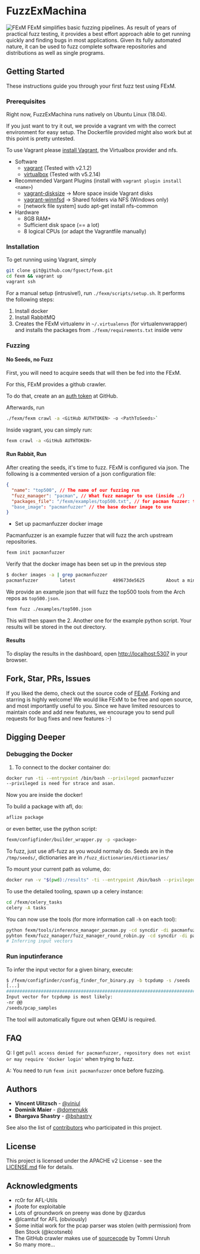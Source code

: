 # FuzzExMachina 

![FExM](fexm.svg?raw=true)
FExM simplifies basic fuzzing pipelines. As result of years of practical fuzz testing, it provides a best effort approach 
able to get running quickly and finding bugs in most applications. 
Given its fully automated nature, it can be used to fuzz complete software repositories and distributions as well as single programs.


## Getting Started

These instructions guide you through your first fuzz test using FExM. 

### Prerequisites

Right now, FuzzExMachina runs natively on Ubuntu Linux (18.04). 

If you just want to try it out, we provide a vagrant vm with the correct environment for easy setup.
The Dockerfile provided might also work but at this point is pretty untested.

To use Vagrant please [install Vagrant](https://www.vagrantup.com/docs/installation/),
the Virtualbox provider and nfs.

- Software
  - [vagrant](https://www.vagrantup.com/downloads.html) (Tested with v2.1.2)
  - [virtualbox](https://www.virtualbox.org/wiki/Linux_Downloads) (Tested with v5.2.14)
- Recommended Vargant Plugins (install with `vagrant plugin install <name>`)
  - [vagrant-disksize](https://github.com/sprotheroe/vagrant-disksize)  -> More space inside Vagrant disks
  - [vagrant-winnfsd](https://github.com/winnfsd/vagrant-winnfsd)  -> Shared folders via NFS (Windows only)
  - [network file system] sudo apt-get install nfs-common
- Hardware
  - 8GB RAM+
  - Sufficient disk space (== a lot)
  - 8 logical CPUs (or adapt the Vagrantfile manually)
  
### Installation

To get running using Vagrant, simply
```sh
git clone git@github.com/fgsect/fexm.git
cd fexm && vagrant up
vagrant ssh
```

For a manual setup (intrusive!), run `./fexm/scripts/setup.sh`. It performs the following steps:
1. Install docker
2. Install RabbitMQ
3. Creates the FExM virtualenv in `~/.virtualenvs` (for virtualenvwrapper) 
    and installs the packages from `./fexm/requirements.txt` inside venv

### Fuzzing
    
#### No Seeds, no Fuzz
First, you will need to acquire seeds that will then be fed into the FExM.

For this, FExM provides a github crawler.

To do that, create an an [auth token](https://github.com/settings/tokens) at GitHub.
   
Afterwards, run 
```sh
./fexm/fexm crawl -a <GitHub AUTHTOKEN> -o <PathToSeeds>`
```
Inside vagrant, you can simply run:
```sh 
fexm crawl -a <GitHub AUTHTOKEN> 
```
 
#### Run Rabbit, Run

After creating the seeds, it's time to fuzz. FExM is configured via json. 
The following is a commented version of a json configuration file:

```json
{
  "name": "top500", // The name of our fuzzing run
  "fuzz_manager": "pacman", // What fuzz manager to use (inside ./)
  "packages_file": "/fexm/examples/top500.txt", // for pacman fuzzer: top500.txt
  "base_image": "pacmanfuzzer" // the base docker image to use
}
```

- Set up pacmanfuzzer docker image

Pacmanfuzzer is an example fuzzer that will fuzz the arch upstream repositories.

```sh
fexm init pacmanfuzzer
```

Verify that the docker image has been set up in the previous step

```sh
$ docker images -a | grep pacmanfuzzer
pacmanfuzzer        latest              489673de5625        About a minute ago   2.98GB
```

We provide an example json that will fuzz the top500 tools from the Arch repos as `top500.json`.
```sh
fexm fuzz ./examples/top500.json
```

This will then spawn the 
2. Another one for the example python script. 
Your results will be stored in the out directory.

#### Results

To display the results in the dashboard, open [http://localhost:5307](http://localhost:5307) in your browser. 

## Fork, Star, PRs, Issues

If you liked the demo, check out the source code of [FExM](https://github.com/fgsect/fexm).
Forking and starring is highly welcome!
We would like FExM to be free and open source, and most importantly useful to you.
Since we have limited resources to maintain code and add new features, we encourage you to send pull requests for bug fixes and new features :-)

## Digging Deeper 
### Debugging the Docker
1. To connect to the docker container do: 

```sh
docker run -ti --entrypoint /bin/bash --privileged pacmanfuzzer
--privileged is need for strace and asan.
```

Now you are inside the docker!

To build a package with afl, do:

```sh
aflize package
```

or even better, use the python script:

```sh
fexm/configfinder/builder_wrapper.py -p <package>
```

To fuzz, just use afl-fuzz as you would normaly do. Seeds are in the `/tmp/seeds/`, dictionaries are in `/fuzz_dictionaries/dictionaries/`

To mount your current path as volume, do:

```sh
docker run -v "$(pwd):/results" -ti --entrypoint /bin/bash --privileged pacmanfuzzer
```

To use the detailed tooling, spawn up a celery instance:

```sh
cd /fexm/celery_tasks 
celery -A tasks 
```

You can now use the tools (for more information call `-h` on each tool):

```sh
python fexm/tools/inference_manager_pacman.py -cd syncdir -di pacmanfuzzer
pyhton fexm/fuzz_manager/fuzz_manager_round_robin.py -cd syncdir -di pacmanfuzzer -t <afl -t option>
# Inferring input vectors
```

### Run inputinferance
To infer the input vector for a given binary, execute:

```sh
$ /fexm/configfinder/config_finder_for_binary.py -b tcpdump -s /seeds
[...]
#########################################################################
Input vector for tcpdump is most likely:
-nr @@
/seeds/pcap_samples
```

The tool will automatically figure out when QEMU is required.

## FAQ
Q: I get `pull access denied for pacmanfuzzer, repository does not exist or may require 'docker login'` 
   when trying to fuzz.
   
A: You need to run `fexm init pacmanfuzzer` once before fuzzing.

## Authors

* **Vincent Ulitzsch** - [@viniul](https://github.com/viniul)
* **Dominik Maier** - [@domenukk](https://github.com/domenukk)
* **Bhargava Shastry** - [@bshastry](https://github.com/bshastry)

See also the list of [contributors](https://github.com/fgsect/fexm/contributors) who participated in this project.

## License

This project is licensed under the APACHE v2 License - see the [LICENSE.md](LICENSE.md) file for details.

## Acknowledgments

* rc0r for AFL-Utils
* jfoote for exploitable
* Lots of groundwork on preeny was done by @zardus 
* @lcamtuf for AFL (obviously)
* Some initial work for the pcap parser was stolen (with permission) from Ben Stock (@kcotsneb)  
* The GitHub crawler makes use of [sourcecode](https://github.com/tommiu/GithubSpider) by Tommi Unruh
* So many more...
